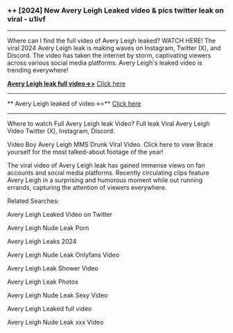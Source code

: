 ### ++ [2024] New  Avery Leigh Leaked video & pics twitter leak on viral - u1ivf
----------

Where can I find the full video of  Avery Leigh leaked? WATCH HERE! The viral 2024  Avery Leigh leak is making waves on Instagram, Twitter (X), and Discord. The video has taken the internet by storm, captivating viewers across various social media platforms.  Avery Leigh's leaked video is trending everywhere!


**[ Avery Leigh leak full video->>](http://wildbook.top/wildbook8git)** [Click here](http://wildbook.top/wildbook8git)

----------


** Avery Leigh leaked of video->>** [Click here](http://wildbook.top/wildbook8git)

----------


Where to watch Full  Avery Leigh leak Video? Full leak Viral  Avery Leigh Video Twitter (X), Instagram, Discord.

Video Boy  Avery Leigh MMS Drunk Viral Video. Click here to view Brace yourself for the most talked-about footage of the year!

The viral video of  Avery Leigh leak has gained immense views on fan accounts and social media platforms. Recently circulating clips feature  Avery Leigh in a surprising and humorous moment while out running errands, capturing the attention of viewers everywhere.




Related Searches:

 Avery Leigh Leaked Video on Twitter

 Avery Leigh Nude Leak Porn

 Avery Leigh Leaks 2024

 Avery Leigh Nude Leak Onlyfans Video

 Avery Leigh Leak Shower Video

 Avery Leigh Leak Photos

 Avery Leigh Nude Leak Sexy Video

 Avery Leigh Leaked full video

 Avery Leigh Nude Leak xxx Video

